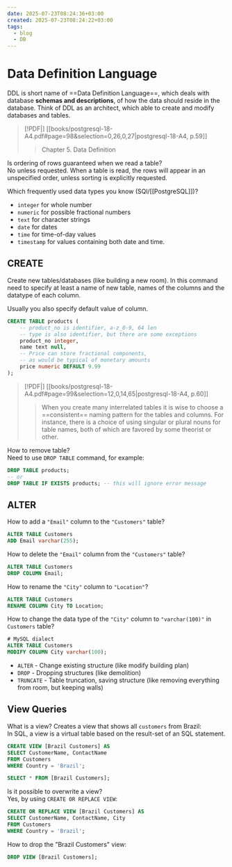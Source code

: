 ```yaml
---
date: 2025-07-23T08:24:36+03:00
created: 2025-07-23T08:24:22+03:00
tags:
  - blog
  - DB
---
```


# Data Definition Language

DDL is short name of ==Data Definition Language==, which deals with database **schemas and descriptions**, of how the data should reside in the database. Think of DDL as an architect, which able to create and modify databases and tables.

> [!PDF|] [[books/postgresql-18-A4.pdf#page=98&selection=0,26,0,27|postgresql-18-A4, p.59]]
> > Chapter 5. Data Definition

Is ordering of rows guaranteed when we read a table?
<br class="f">
No unless requested. When a table is read, the rows will appear in an unspecified order, unless sorting is explicitly requested.

Which frequently used data types you know (SQl/[[PostgreSQL]])?
<br class="f">
- `integer` for whole number
- `numeric` for possible fractional numbers
- `text` for character strings
- `date` for dates
- `time` for time-of-day values
- `timestamp` for values containing both date and time.

## CREATE

Create new tables/databases (like building a new room).
In this command need to specify at least a name of new table, names of the columns and the datatype of each column. 

Usually you also specify default value of column. 

```sql
CREATE TABLE products ( 
	-- product_no is identifier, a-z_0-9, 64 len
	-- type is also identifier, but there are some exceptions
	product_no integer, 
	name text null,
	-- Price can store fractional components, 
	-- as would be typical of monetary amounts
	price numeric DEFAULT 9.99 
);
```

> [!PDF|] [[books/postgresql-18-A4.pdf#page=99&selection=12,0,14,65|postgresql-18-A4, p.60]]
> > When you create many interrelated tables it is wise to choose a ==consistent== naming pattern for the tables and columns. For instance, there is a choice of using singular or plural nouns for table names, both of which are favored by some theorist or other.

How to remove table?
<br class="f">
Need to use `DROP TABLE` command, for example:
```sql
DROP TABLE products;
-- or
DROP TABLE IF EXISTS products; -- this will ignore error message
```


## ALTER

How to add a `"Email"` column to the `"Customers"` table?
<br class="f">
```sql
ALTER TABLE Customers
ADD Email varchar(255);
```

How to delete the `"Email"` column from the `"Customers"` table?
<br class="f">
```sql
ALTER TABLE Customers
DROP COLUMN Email;
```

How to rename the `"City"` column to `"Location"`?
<br class="f">
```sql
ALTER TABLE Customers
RENAME COLUMN City TO Location;
```

How to change the data type of the `"City"` column to `"varchar(100)"` in
`Customers` table?
<br class="f">
```sql
# MySQL dialect
ALTER TABLE Customers
MODIFY COLUMN City varchar(100);
```


- `ALTER` - Change existing structure (like modify building plan)
- `DROP` - Dropping structures (like demolition)
- `TRUNCATE` - Table truncation, saving structure (like removing everything from room, but keeping walls)

## View Queries

What is a view?
Creates a view that shows all `customers` from Brazil:
<br class="f">
In SQL, a view is a virtual table based on the result-set of an SQL statement.
```sql
CREATE VIEW [Brazil Customers] AS
SELECT CustomerName, ContactName
FROM Customers
WHERE Country = 'Brazil';

SELECT * FROM [Brazil Customers];
```

Is it possible to overwrite a view?
<br class="f">
Yes, by using `CREATE OR REPLACE VIEW`:
```sql
CREATE OR REPLACE VIEW [Brazil Customers] AS
SELECT CustomerName, ContactName, City
FROM Customers
WHERE Country = 'Brazil';
```

How to drop the "Brazil Customers" view:
<br class="f">
```sql
DROP VIEW [Brazil Customers];
```
<!--SR:!2024-11-10,1,230-->
